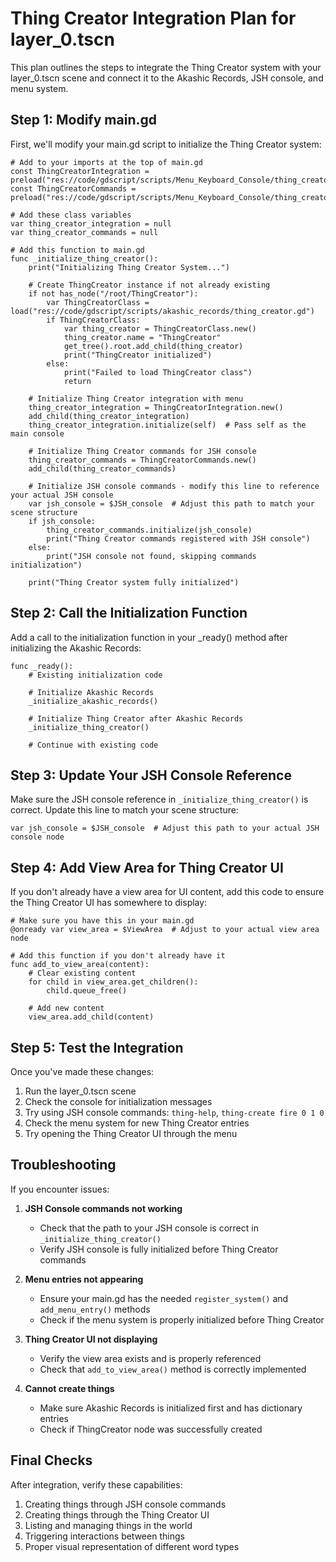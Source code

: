 # Thing Creator Integration Plan for layer_0.tscn

This plan outlines the steps to integrate the Thing Creator system with your layer_0.tscn scene and connect it to the Akashic Records, JSH console, and menu system.

## Step 1: Modify main.gd

First, we'll modify your main.gd script to initialize the Thing Creator system:

```gdscript
# Add to your imports at the top of main.gd
const ThingCreatorIntegration = preload("res://code/gdscript/scripts/Menu_Keyboard_Console/thing_creator_integration.gd")
const ThingCreatorCommands = preload("res://code/gdscript/scripts/Menu_Keyboard_Console/thing_creator_commands.gd")

# Add these class variables
var thing_creator_integration = null
var thing_creator_commands = null

# Add this function to main.gd
func _initialize_thing_creator():
    print("Initializing Thing Creator System...")
    
    # Create ThingCreator instance if not already existing
    if not has_node("/root/ThingCreator"):
        var ThingCreatorClass = load("res://code/gdscript/scripts/akashic_records/thing_creator.gd")
        if ThingCreatorClass:
            var thing_creator = ThingCreatorClass.new()
            thing_creator.name = "ThingCreator"
            get_tree().root.add_child(thing_creator)
            print("ThingCreator initialized")
        else:
            print("Failed to load ThingCreator class")
            return
    
    # Initialize Thing Creator integration with menu
    thing_creator_integration = ThingCreatorIntegration.new()
    add_child(thing_creator_integration)
    thing_creator_integration.initialize(self)  # Pass self as the main console
    
    # Initialize Thing Creator commands for JSH console
    thing_creator_commands = ThingCreatorCommands.new()
    add_child(thing_creator_commands)
    
    # Initialize JSH console commands - modify this line to reference your actual JSH console
    var jsh_console = $JSH_console  # Adjust this path to match your scene structure
    if jsh_console:
        thing_creator_commands.initialize(jsh_console)
        print("Thing Creator commands registered with JSH console")
    else:
        print("JSH console not found, skipping commands initialization")
    
    print("Thing Creator system fully initialized")
```

## Step 2: Call the Initialization Function

Add a call to the initialization function in your _ready() method after initializing the Akashic Records:

```gdscript
func _ready():
    # Existing initialization code
    
    # Initialize Akashic Records
    _initialize_akashic_records()
    
    # Initialize Thing Creator after Akashic Records
    _initialize_thing_creator()
    
    # Continue with existing code
```

## Step 3: Update Your JSH Console Reference

Make sure the JSH console reference in `_initialize_thing_creator()` is correct. Update this line to match your scene structure:

```gdscript
var jsh_console = $JSH_console  # Adjust this path to your actual JSH console node
```

## Step 4: Add View Area for Thing Creator UI

If you don't already have a view area for UI content, add this code to ensure the Thing Creator UI has somewhere to display:

```gdscript
# Make sure you have this in your main.gd
@onready var view_area = $ViewArea  # Adjust to your actual view area node

# Add this function if you don't already have it
func add_to_view_area(content):
    # Clear existing content
    for child in view_area.get_children():
        child.queue_free()
    
    # Add new content
    view_area.add_child(content)
```

## Step 5: Test the Integration

Once you've made these changes:

1. Run the layer_0.tscn scene
2. Check the console for initialization messages
3. Try using JSH console commands: `thing-help`, `thing-create fire 0 1 0`
4. Check the menu system for new Thing Creator entries
5. Try opening the Thing Creator UI through the menu

## Troubleshooting

If you encounter issues:

1. **JSH Console commands not working**
   - Check that the path to your JSH console is correct in `_initialize_thing_creator()`
   - Verify JSH console is fully initialized before Thing Creator commands

2. **Menu entries not appearing**
   - Ensure your main.gd has the needed `register_system()` and `add_menu_entry()` methods
   - Check if the menu system is properly initialized before Thing Creator

3. **Thing Creator UI not displaying**
   - Verify the view area exists and is properly referenced
   - Check that `add_to_view_area()` method is correctly implemented

4. **Cannot create things**
   - Make sure Akashic Records is initialized first and has dictionary entries
   - Check if ThingCreator node was successfully created

## Final Checks

After integration, verify these capabilities:

1. Creating things through JSH console commands
2. Creating things through the Thing Creator UI
3. Listing and managing things in the world
4. Triggering interactions between things
5. Proper visual representation of different word types